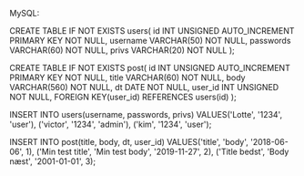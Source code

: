 MySQL:

CREATE TABLE IF NOT EXISTS users(
id INT UNSIGNED AUTO_INCREMENT PRIMARY KEY NOT NULL,
username VARCHAR(50) NOT NULL,
passwords VARCHAR(60) NOT NULL,
privs VARCHAR(20) NOT NULL
);

CREATE TABLE IF NOT EXISTS post(
id INT UNSIGNED AUTO_INCREMENT PRIMARY KEY NOT NULL,
title VARCHAR(60) NOT NULL,
body VARCHAR(560) NOT NULL,
dt DATE NOT NULL,
user_id INT UNSIGNED NOT NULL,
FOREIGN KEY(user_id) 
REFERENCES users(id)
);

INSERT INTO users(username, passwords, privs)
VALUES('Lotte', '1234', 'user'),
('victor', '1234', 'admin'),
('kim', '1234', 'user');
	

INSERT INTO post(title, body, dt, user_id)
VALUES('title', 'body', '2018-06-06', 1),
('Min test title', 'Min test body', '2019-11-27', 2),
('Title bedst', 'Body næst', '2001-01-01', 3);

